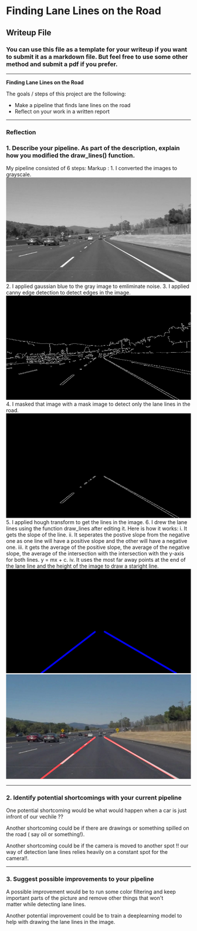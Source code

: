# **Finding Lane Lines on the Road** 

## Writeup File

### You can use this file as a template for your writeup if you want to submit it as a markdown file. But feel free to use some other method and submit a pdf if you prefer.

---

**Finding Lane Lines on the Road**

The goals / steps of this project are the following:
* Make a pipeline that finds lane lines on the road
* Reflect on your work in a written report


[//]: # (Image References)

[image1]: ./Steps/1-gray.jpg "Grayscale"
[image2]: ./Steps/2-edges.jpg "Edges"
[image3]: ./Steps/3-masked.jpg "Masked edges"
[image4]: ./Steps/4-LineImage.jpg "Lane lines"
[image5]: ./Steps/5-result.jpg "result"

---

### Reflection

### 1. Describe your pipeline. As part of the description, explain how you modified the draw_lines() function.

My pipeline consisted of 6 steps:
Markup :    1. I converted the images to grayscale.
    ![alt text][image1]
            2. I applied gaussian blue to the gray image to emliminate noise.
            3. I applied canny edge detection to detect edges in the image.
    ![alt text][image2]
            4. I masked that image with a mask image to detect only the lane lines in the road.
    ![alt text][image3]    
            5. I applied hough transform to get the lines in the image.
            6. I drew the lane lines using the function draw_lines after editing it. Here is how it works:
                   i.  It gets the slope of the line.
                   ii. It seperates the postive slope from the negative one as one line will have a positive slope and the other will                              have a negative one.
                   iii. it gets the average of the positive slope, the average of the negative slope, the average of the intersection 
                       with the intersection with the y-axis for both lines. y = mx + c.
                   iv. It uses the most far away points at the end of the lane line and the height of the image to draw a staright line.
![alt text][image4]
![alt text][image5] 



---

### 2. Identify potential shortcomings with your current pipeline


One potential shortcoming would be what would happen when a car is just infront of our vechile ?? 

Another shortcoming could be if there are drawings or something spilled on the road ( say oil or something!).

Another shortcoming could be if the camera is moved to another spot !! our way of detection lane lines relies heavily on a constant spot for
    the camera!!.

---

### 3. Suggest possible improvements to your pipeline

A possible improvement would be to run some color filtering and keep important parts of the picture and remove other things that won't  
    matter while detecting lane lines.

Another potential improvement could be to train a deeplearning model to help with drawing the lane lines in the image.
